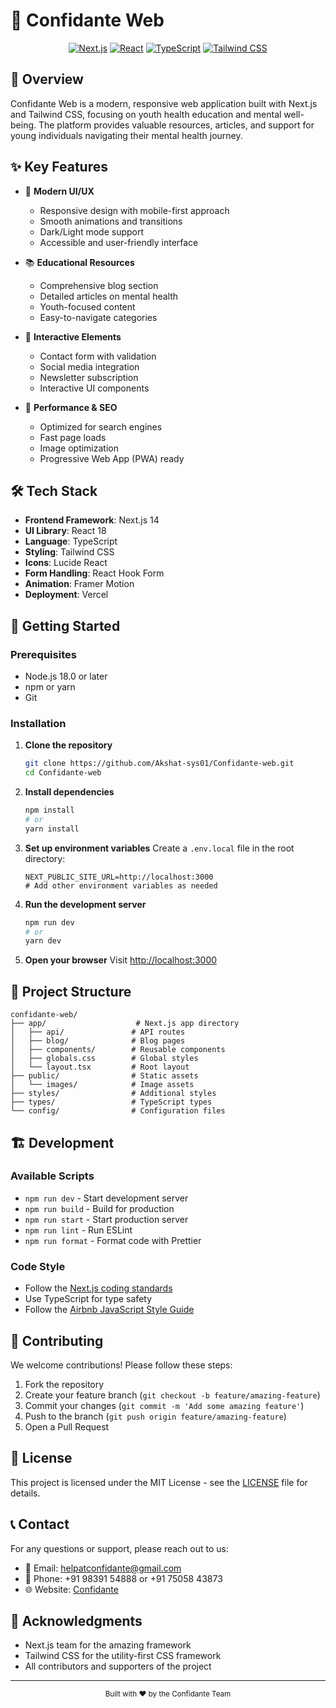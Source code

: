 # 🎯 Confidante Web

<div align="center">

[![Next.js](https://img.shields.io/badge/Next.js-14.0-black?style=for-the-badge&logo=next.js)](https://nextjs.org)
[![React](https://img.shields.io/badge/React-18.2-blue?style=for-the-badge&logo=react)](https://reactjs.org)
[![TypeScript](https://img.shields.io/badge/TypeScript-5.0-blue?style=for-the-badge&logo=typescript)](https://www.typescriptlang.org)
[![Tailwind CSS](https://img.shields.io/badge/Tailwind_CSS-3.3-38B2AC?style=for-the-badge&logo=tailwind-css)](https://tailwindcss.com)

</div>

## 📝 Overview

Confidante Web is a modern, responsive web application built with Next.js and Tailwind CSS, focusing on youth health education and mental well-being. The platform provides valuable resources, articles, and support for young individuals navigating their mental health journey.

## ✨ Key Features

- 🎨 **Modern UI/UX**
  - Responsive design with mobile-first approach
  - Smooth animations and transitions
  - Dark/Light mode support
  - Accessible and user-friendly interface

- 📚 **Educational Resources**
  - Comprehensive blog section
  - Detailed articles on mental health
  - Youth-focused content
  - Easy-to-navigate categories

- 💬 **Interactive Elements**
  - Contact form with validation
  - Social media integration
  - Newsletter subscription
  - Interactive UI components

- 🚀 **Performance & SEO**
  - Optimized for search engines
  - Fast page loads
  - Image optimization
  - Progressive Web App (PWA) ready

## 🛠️ Tech Stack

- **Frontend Framework**: Next.js 14
- **UI Library**: React 18
- **Language**: TypeScript
- **Styling**: Tailwind CSS
- **Icons**: Lucide React
- **Form Handling**: React Hook Form
- **Animation**: Framer Motion
- **Deployment**: Vercel

## 🚀 Getting Started

### Prerequisites

- Node.js 18.0 or later
- npm or yarn
- Git

### Installation

1. **Clone the repository**
   ```bash
   git clone https://github.com/Akshat-sys01/Confidante-web.git
   cd Confidante-web
   ```

2. **Install dependencies**
   ```bash
   npm install
   # or
   yarn install
   ```

3. **Set up environment variables**
   Create a `.env.local` file in the root directory:
   ```env
   NEXT_PUBLIC_SITE_URL=http://localhost:3000
   # Add other environment variables as needed
   ```

4. **Run the development server**
   ```bash
   npm run dev
   # or
   yarn dev
   ```

5. **Open your browser**
   Visit [http://localhost:3000](http://localhost:3000)

## 📁 Project Structure

```
confidante-web/
├── app/                    # Next.js app directory
│   ├── api/               # API routes
│   ├── blog/              # Blog pages
│   ├── components/        # Reusable components
│   ├── globals.css        # Global styles
│   └── layout.tsx         # Root layout
├── public/                # Static assets
│   └── images/            # Image assets
├── styles/                # Additional styles
├── types/                 # TypeScript types
└── config/                # Configuration files
```

## 🏗️ Development

### Available Scripts

- `npm run dev` - Start development server
- `npm run build` - Build for production
- `npm run start` - Start production server
- `npm run lint` - Run ESLint
- `npm run format` - Format code with Prettier

### Code Style

- Follow the [Next.js coding standards](https://nextjs.org/docs/basic-features/typescript)
- Use TypeScript for type safety
- Follow the [Airbnb JavaScript Style Guide](https://github.com/airbnb/javascript)

## 🤝 Contributing

We welcome contributions! Please follow these steps:

1. Fork the repository
2. Create your feature branch (`git checkout -b feature/amazing-feature`)
3. Commit your changes (`git commit -m 'Add some amazing feature'`)
4. Push to the branch (`git push origin feature/amazing-feature`)
5. Open a Pull Request

## 📄 License

This project is licensed under the MIT License - see the [LICENSE](LICENSE) file for details.

## 📞 Contact

For any questions or support, please reach out to us:

- 📧 Email: helpatconfidante@gmail.com
- 📱 Phone: +91 98391 54888 or +91 75058 43873
- 🌐 Website: [Confidante](https://confidante.in)

## 🙏 Acknowledgments

- Next.js team for the amazing framework
- Tailwind CSS for the utility-first CSS framework
- All contributors and supporters of the project

---

<div align="center">
  <sub>Built with ❤️ by the Confidante Team</sub>
</div>

